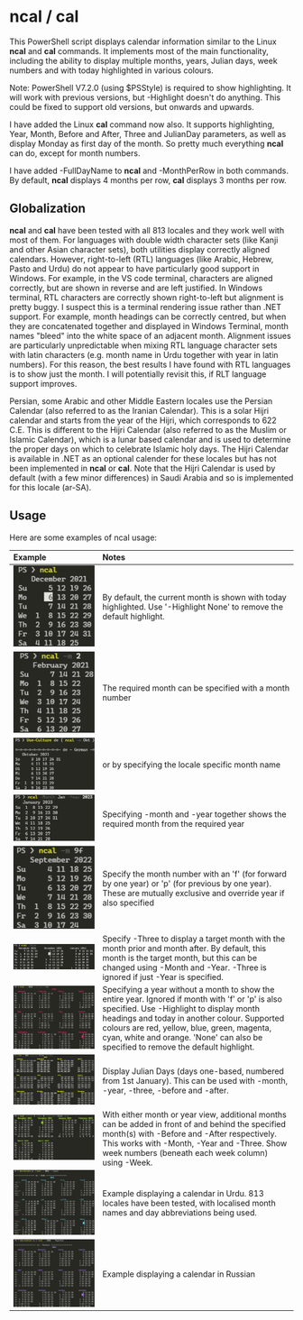 # ncal / cal

This PowerShell script displays calendar information similar to the Linux **ncal** and **cal** commands. It implements most of the main functionality, including the ability to display multiple months, years, Julian days, week numbers and with today highlighted in various colours.

Note: PowerShell V7.2.0 (using $PSStyle) is required to show highlighting. It will work with previous versions, but -Highlight doesn't do anything. This could be fixed to support old versions, but onwards and upwards.

I have added the Linux **cal** command now also. It supports highlighting, Year, Month, Before and After, Three and JulianDay parameters, as well as display Monday as first day of the month. So pretty much everything **ncal** can do, except for month numbers.

I have added -FullDayName to **ncal** and -MonthPerRow in both commands. By default, **ncal** displays 4 months per row, **cal** displays 3 months per row.

## Globalization

**ncal** and **cal** have been tested with all 813 locales and they work well with most of them. For languages with double width character sets (like Kanji and other Asian character sets), both utilities display correctly aligned calendars. However, right-to-left (RTL) languages (like Arabic, Hebrew, Pasto and Urdu) do not appear to have particularly good support in Windows. For example, in the VS code terminal, characters are aligned correctly, but are shown in reverse and are left justified. In Windows terminal, RTL characters are correctly shown right-to-left but alignment is pretty buggy. I suspect this is a terminal rendering issue rather than .NET support. For example, month headings can be correctly centred, but when they are concatenated together and displayed in Windows Terminal, month names "bleed" into the white space of an adjacent month. Alignment issues are particularly unpredictable when mixing RTL language character sets with latin characters (e.g. month name in Urdu together with year in latin numbers). For this reason, the best results I have found with RTL languages is to show just the month. I will potentially revisit this, if RLT language support improves.

Persian, some Arabic and other Middle Eastern locales use the Persian Calendar (also referred to as the Iranian Calendar). This is a solar Hijri calendar and starts from the year of the Hijri, which corresponds to 622 C.E. This is different to the Hijri Calendar (also referred to as the Muslim or Islamic Calendar), which is a lunar based calendar and is used to determine the proper days on which to celebrate Islamic holy days. The Hijri Calendar is available in .NET as an optional calender for these locales but has not been implemented in **ncal** or **cal**. Note that the Hijri Calendar is used by default (with a few minor differences) in Saudi Arabia and so is implemented for this locale (ar-SA).

## Usage

Here are some examples of ncal usage:

Example | Notes
:--- | :---
![](/images/2021-12-06-095419.png) | By default, the current month is shown with today highlighted. Use '-Highlight None' to remove the default highlight.
![](/images/2021-12-06-095452.png) | The required month can be specified with a month number
![](/images/2021-12-06-095525.png) | or by specifying the locale specific month name
![](/images/2021-12-06-095624.png) | Specifying -month and -year together shows the required month from the required year
![](/images/2021-12-06-095829.png) | Specify the month number with an 'f' (for forward by one year) or 'p' (for previous by one year). These are mutually exclusive and override year if also specified
![](/images/2021-12-06-112934.png) | Specify -Three to display a target month with the month prior and month after. By default, this month is the target month, but this can be changed using -Month and -Year. -Three is ignored if just -Year is specified.
![](/images/2021-12-06-095702.png) | Specifying a year without a month to show the entire year. Ignored if month with 'f' or 'p' is also specified. Use -Highlight to display month headings and today in another colour. Supported colours are red, yellow, blue, green, magenta, cyan, white and orange. 'None' can also be specified to remove the default highlight.
![](/images/2021-12-06-095735.png) | Display Julian Days (days one-based, numbered from 1st January). This can be used with -month, -year, -three, -before and -after.
![](/images/2021-12-06-095927.png) | With either month or year view, additional months can be added in front of and behind the specified month(s) with -Before and -After respectively. This works with -Month, -Year and -Three. Show week numbers (beneath each week column) using -Week.
![](/images/2021-12-06-100948.png) | Example displaying a calendar in Urdu. 813 locales have been tested, with localised month names and day abbreviations being used.
![](/images/2021-12-06-101044.png) | Example displaying a calendar in Russian
